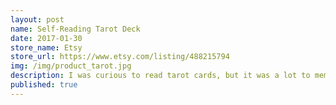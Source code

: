 ```yaml
---
layout: post
name: Self-Reading Tarot Deck
date: 2017-01-30
store_name: Etsy
store_url: https://www.etsy.com/listing/488215794
img: /img/product_tarot.jpg
description: I was curious to read tarot cards, but it was a lot to memorize up front in order to do a reading. I made this deck and spreads to be self-reading. All you have to do is lay down the cards and read what's on them. It fixed the glitch for me and they're selling like hotcakes on Etsy.
published: true
---
```

